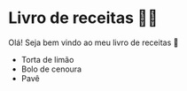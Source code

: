 # Livro de receitas :man_cook:

Olá! Seja bem vindo ao meu livro de receitas :wave:

- Torta de limão
- Bolo de cenoura
- Pavê

